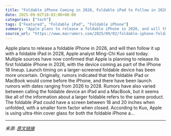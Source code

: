```yaml
---
title: "Foldable iPhone Coming in 2026, Foldable iPad to Follow in 2028"
date: 2025-09-02T18:03:00+08:00
categories: ["tech"]
tags: ["Featured", "Foldable iPad", "Foldable iPhone"]
summary: "Apple plans to release a foldable iPhone in 2026, and will then follow it up with a foldable iPad in 2028, Apple analyst Ming-Chi Kuo said today. Multiple sources have now confirmed that Apple is plan"
source_url: "https://www.macrumors.com/2025/09/02/foldable-iphone-foldable-ipad-launch-dates/"
---
```


Apple plans to release a foldable iPhone in 2026, and will then follow it up with a foldable iPad in 2028, Apple analyst Ming-Chi Kuo said today. Multiple sources have now confirmed that Apple is planning to release its first foldable &zwnj;iPhone&zwnj; in 2026, with the device coming as part of the iPhone 18 lineup. Launch timing on a larger-screened foldable device has been more uncertain. Originally, rumors indicated that the foldable &zwnj;iPad&zwnj; or MacBook would come before the &zwnj;iPhone&zwnj;, and there have been launch rumors with dates ranging from 2026 to 2028. Rumors have also varied between calling the foldable device an &zwnj;iPad&zwnj; and a MacBook, but it seems like all of the information about a larger foldable refers to the same product. The foldable &zwnj;iPad&zwnj; could have a screen between 18 and 20 inches when unfolded, with a smaller form factor when closed. According to Kuo, Apple is using ultra-thin cover glass for both the foldable &zwnj;iPhone&zwnj; a...

---

*来源: [原文链接](https://www.macrumors.com/2025/09/02/foldable-iphone-foldable-ipad-launch-dates/)*
